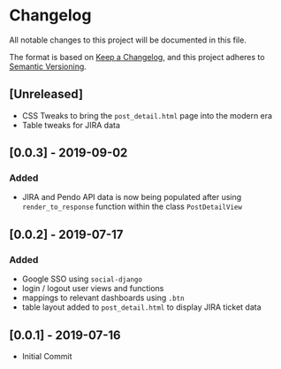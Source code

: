 # Changelog
All notable changes to this project will be documented in this file.

The format is based on [Keep a Changelog](https://keepachangelog.com/en/1.0.0/),
and this project adheres to [Semantic Versioning](https://semver.org/spec/v2.0.0.html).

## [Unreleased]

- CSS Tweaks to bring the `post_detail.html` page into the modern era
- Table tweaks for JIRA data

## [0.0.3] - 2019-09-02
### Added

- JIRA and Pendo API data is now being populated after using `render_to_response` function within the class `PostDetailView`

## [0.0.2] - 2019-07-17
### Added

- Google SSO using `social-django`
- login / logout user views and functions
- mappings to relevant dashboards using `.btn`
- table layout added to `post_detail.html` to display JIRA ticket data

## [0.0.1] - 2019-07-16

- Initial Commit
